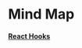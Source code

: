 # Mind Map

#### [React Hooks](https://github.com/Raincal/mind-map/blob/master/React%20Hooks/React%20Hooks.png)
